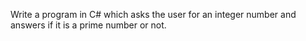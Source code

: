 Write a program in C# which asks the user for an integer number and answers if it is a prime number or not.